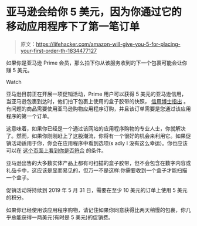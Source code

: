 # 亚马逊会给你 5 美元，因为你通过它的移动应用程序下了第一笔订单

> 原文：<https://lifehacker.com/amazon-will-give-you-5-for-placing-your-first-order-th-1834477127>

如果你是亚马逊 Prime 会员，那么拍下你从该服务收到的下一个包裹可能会让你赚 5 美元。

Watch

亚马逊目前正在开展一项促销活动，Prime 用户可以获得 5 美元的亚马逊信用，当亚马逊包裹到达时，他们拍下包裹上使用的盒子胶带的快照， [信用博士指出](https://www.doctorofcredit.com/amazon-prime-scan-your-box-tape-earn-5/) 。有问题的商品需要使用亚马逊购物应用程序订购，并且该订单需要是您通过该应用程序的第一个订单。

这意味着，如果你已经是一个通过该网站的应用程序购物的专业人士，你就解决了。然而，如果你刚刚赶上了这股潮流，你将有一个很好的机会来利用它。如果促销活动适用于你，你会在应用程序中看到选项(s adly I 没有这么幸运)。你也应该可以在 [这个页面上看到你是否符合](https://www.amazon.com/b/ref=as_li_ss_tl?asc_campaign=InlineText&asc_refurl=https://lifehacker.com/amazon-will-give-you-5-for-placing-your-first-order-th-1834477127&asc_source=&language=en_US&linkCode=sl2&linkId=cb893b988eee22b07daebaaf13a845fe&node=18660822011&ref=lpc_boxtape_pcbanner&tag=kinjalifehackerlink-20) 的条件。

亚马逊出售的大多数实体产品上都有可扫描的盒子胶带，但不会包含在数字内容或礼品卡中，这应该是显而易见的，但万一不是这样:你需要收到一个盒子才能扫描一个盒子。

促销活动将持续到 2019 年 5 月 31 日，需要在至少 10 美元的订单上使用 5 美元的积分。

如果你已经使用该应用程序购物，请记住如果你同意获得比两天稍慢的包裹，你几乎总能获得一两美元(有时是 5 美元)的促销费。